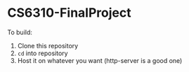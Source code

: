 # CS6310-FinalProject

To build:
  1. Clone this repository
  2. `cd` into repository
  3. Host it on whatever you want (http-server is a good one)